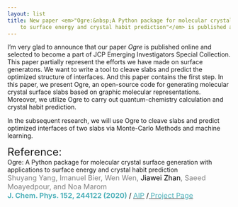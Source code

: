 ```yaml
---
layout: list
title: New paper <em>"Ogre:&nbsp;A Python package for molecular crystal surface generation with applications 
    to surface energy and crystal habit prediction"</em> is published and selected as JCP Emerging Investigators Special Collection
---
```


I’m very glad to announce that our paper *Ogre* is published online and selected to become a part of JCP Emerging Investigators Special Collection. 
This paper partially represent the efforts we have made on surface generatons.
We want to write a tool to cleave slabs and predict the optimized
structure of interfaces. And this paper contains the first step. In this paper, we present Ogre, 
an open-source code for generating molecular crystal surface slabs based on
graphic molecular representations. Moreover, we utilize Ogre to carry out
quantum-chemistry calculation and crystal habit prediction.

In the subsequent research, we will use Ogre to cleave slabs and predict
optimized interfaces of two slabs via Monte-Carlo Methods and machine learning.<br />


<font size="5">Reference:</font>  
 Ogre: A Python package for molecular crystal surface generation with applications to surface energy and crystal habit prediction  
<span style="color:gray"> <font size="3">Shuyang Yang, Imanuel Bier, Wen Wen, <span style="color:black">Jiawei Zhan</span>, Saeed Moayedpour, and Noa Marom</font></span>  
<span style="color:rgb(79,177,186);font-weight:bold"> <font size="3">J. Chem. Phys. 152, 244122 (2020)</font></span> <font size="3">/</font> [<span style="color:rgb(79,177,186)"> <font size="3">AIP</font></span>](https://aip.scitation.org/doi/full/10.1063/5.0010615) <font size="3">/</font>[<span style="color:rgb(79,177,186)"> <font size="3">Project Page</font></span>](https://www.noamarom.com/software/ogre/)
